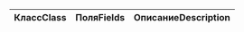 | <span data-ttu-id="ec396-101">Класс</span><span class="sxs-lookup"><span data-stu-id="ec396-101">Class</span></span> | <span data-ttu-id="ec396-102">Поля</span><span class="sxs-lookup"><span data-stu-id="ec396-102">Fields</span></span> | <span data-ttu-id="ec396-103">Описание</span><span class="sxs-lookup"><span data-stu-id="ec396-103">Description</span></span> |
|:---|:---|:---|
